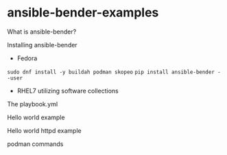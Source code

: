 # ansible-bender-examples

What is ansible-bender?

Installing ansible-bender

- Fedora

`sudo dnf install -y buildah podman skopeo`
`pip install ansible-bender --user`

- RHEL7 utilizing software collections


The playbook.yml



Hello world example


Hello world httpd example


podman commands



